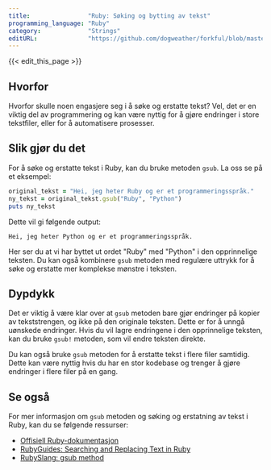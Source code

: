 ```yaml
---
title:                "Ruby: Søking og bytting av tekst"
programming_language: "Ruby"
category:             "Strings"
editURL:              "https://github.com/dogweather/forkful/blob/master/content/no/ruby/searching-and-replacing-text.md"
---
```


{{< edit_this_page >}}

## Hvorfor

Hvorfor skulle noen engasjere seg i å søke og erstatte tekst? Vel, det er en viktig del av programmering og kan være nyttig for å gjøre endringer i store tekstfiler, eller for å automatisere prosesser.

## Slik gjør du det

For å søke og erstatte tekst i Ruby, kan du bruke metoden `gsub`. La oss se på et eksempel:
```Ruby
original_tekst = "Hei, jeg heter Ruby og er et programmeringsspråk."
ny_tekst = original_tekst.gsub("Ruby", "Python")
puts ny_tekst
```
Dette vil gi følgende output:
```
Hei, jeg heter Python og er et programmeringsspråk.
```
Her ser du at vi har byttet ut ordet "Ruby" med "Python" i den opprinnelige teksten. Du kan også kombinere `gsub` metoden med regulære uttrykk for å søke og erstatte mer komplekse mønstre i teksten.

## Dypdykk

Det er viktig å være klar over at `gsub` metoden bare gjør endringer på kopier av tekststrengen, og ikke på den originale teksten. Dette er for å unngå uønskede endringer. Hvis du vil lagre endringene i den opprinnelige teksten, kan du bruke `gsub!` metoden, som vil endre teksten direkte.

Du kan også bruke `gsub` metoden for å erstatte tekst i flere filer samtidig. Dette kan være nyttig hvis du har en stor kodebase og trenger å gjøre endringer i flere filer på en gang.

## Se også

For mer informasjon om `gsub` metoden og søking og erstatning av tekst i Ruby, kan du se følgende ressurser:

- [Offisiell Ruby-dokumentasjon](https://ruby-doc.org/core-2.7.0/String.html#method-i-gsub)
- [RubyGuides: Searching and Replacing Text in Ruby](https://www.rubyguides.com/2019/03/ruby-gsub-method/)
- [RubySlang: gsub method](https://rubyslang.com/blog/gsub-method)